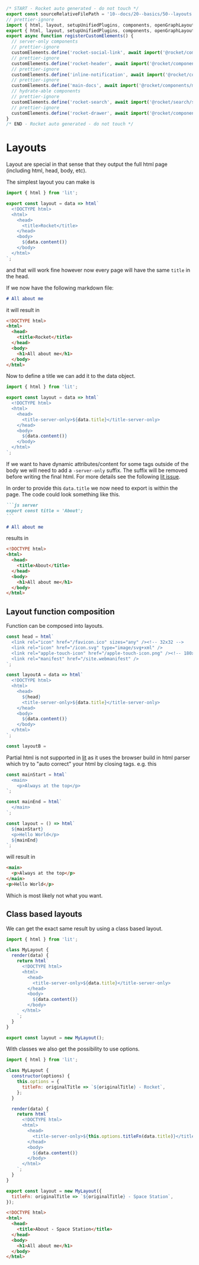 ```js server
/* START - Rocket auto generated - do not touch */
export const sourceRelativeFilePath = '10--docs/20--basics/50--layouts.rocket.md';
// prettier-ignore
import { html, layout, setupUnifiedPlugins, components, openGraphLayout } from '../../recursive.data.js';
export { html, layout, setupUnifiedPlugins, components, openGraphLayout };
export async function registerCustomElements() {
  // server-only components
  // prettier-ignore
  customElements.define('rocket-social-link', await import('@rocket/components/social-link.js').then(m => m.RocketSocialLink));
  // prettier-ignore
  customElements.define('rocket-header', await import('@rocket/components/header.js').then(m => m.RocketHeader));
  // prettier-ignore
  customElements.define('inline-notification', await import('@rocket/components/inline-notification.js').then(m => m.InlineNotification));
  // prettier-ignore
  customElements.define('main-docs', await import('@rocket/components/main-docs.js').then(m => m.MainDocs));
  // hydrate-able components
  // prettier-ignore
  customElements.define('rocket-search', await import('@rocket/search/search.js').then(m => m.RocketSearch));
  // prettier-ignore
  customElements.define('rocket-drawer', await import('@rocket/components/drawer.js').then(m => m.RocketDrawer));
}
/* END - Rocket auto generated - do not touch */
```

# Layouts

Layout are special in that sense that they output the full html page (including html, head, body, etc).

The simplest layout you can make is

```js
import { html } from 'lit';

export const layout = data => html`
  <!DOCTYPE html>
  <html>
    <head>
      <title>Rocket</title>
    </head>
    <body>
      ${data.content()}
    </body>
  </html>
`;
```

and that will work fine however now every page will have the same `title` in the head.

If we now have the following markdown file:

```md
# All about me
```

it will result in

```html
<!DOCTYPE html>
<html>
  <head>
    <title>Rocket</title>
  </head>
  <body>
    <h1>All about me</h1>
  </body>
</html>
```

Now to define a title we can add it to the data object.

```js
import { html } from 'lit';

export const layout = data => html`
  <!DOCTYPE html>
  <html>
    <head>
      <title-server-only>${data.title}</title-server-only>
    </head>
    <body>
      ${data.content()}
    </body>
  </html>
`;
```

<inline-notification>

If we want to have dynamic attributes/content for some tags outside of the body we will need to add a `-server-only` suffix. The suffix will be removed before writing the final html.
For more details see the following [lit issue](https://github.com/lit/lit/issues/2441).

</inline-notification>

In order to provide this `data.title` we now need to export is within the page.
The code could look something like this.

````md
```js server
export const title = 'About';
```

# All about me
````

results in

```html
<!DOCTYPE html>
<html>
  <head>
    <title>About</title>
  </head>
  <body>
    <h1>All about me</h1>
  </body>
</html>
```

## Layout function composition

Function can be composed into layouts.

```js
const head = html`
  <link rel="icon" href="/favicon.ico" sizes="any" /><!-- 32x32 -->
  <link rel="icon" href="/icon.svg" type="image/svg+xml" />
  <link rel="apple-touch-icon" href="/apple-touch-icon.png" /><!-- 180x180 -->
  <link rel="manifest" href="/site.webmanifest" />
`;

const layoutA = data => html`
  <!DOCTYPE html>
  <html>
    <head>
      ${head}
      <title-server-only>${data.title}</title-server-only>
    </head>
    <body>
      ${data.content()}
    </body>
  </html>
`;

const layoutB =

```

<inline-notification type="warning">

Partial html is not supported in [lit](http://lit.dev) as it uses the browser build in html parser which try to "auto correct" your html by closing tags.
e.g. this

<!-- prettier-ignore-start -->

```js
const mainStart = html`
  <main>
    <p>Always at the top</p>
`;

const mainEnd = html`
  </main>
`;

const layout = () => html`
  ${mainStart}
  <p>Hello World</p>
  ${mainEnd}
`;
```

<!-- prettier-ignore-end -->

will result in

```html
<main>
  <p>Always at the top</p>
</main>
<p>Hello World</p>
```

Which is most likely not what you want.

</inline-notification>

## Class based layouts

We can get the exact same result by using a class based layout.

```js
import { html } from 'lit';

class MyLayout {
  render(data) {
    return html`
      <!DOCTYPE html>
      <html>
        <head>
          <title-server-only>${data.title}</title-server-only>
        </head>
        <body>
          ${data.content()}
        </body>
      </html>
    `;
  }
}

export const layout = new MyLayout();
```

With classes we also get the possibility to use options.

```js
import { html } from 'lit';

class MyLayout {
  constructor(options) {
    this.options = {
      titleFn: originalTitle => `${originalTitle} - Rocket`,
    };
  }

  render(data) {
    return html`
      <!DOCTYPE html>
      <html>
        <head>
          <title-server-only>${this.options.titleFn(data.title)}</title-server-only>
        </head>
        <body>
          ${data.content()}
        </body>
      </html>
    `;
  }
}

export const layout = new MyLayout({
  titleFn: originalTitle => `${originalTitle} - Space Station`,
});
```

```html
<!DOCTYPE html>
<html>
  <head>
    <title>About - Space Station</title>
  </head>
  <body>
    <h1>All about me</h1>
  </body>
</html>
```
